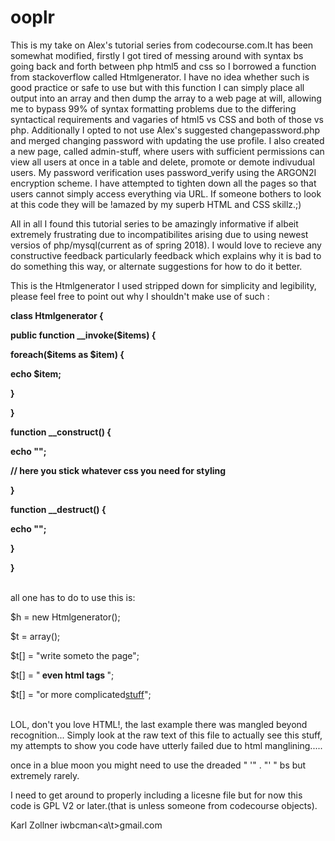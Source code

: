 # ooplr

This is my take on Alex's tutorial series from codecourse.com.It has been somewhat modified, 
firstly I got tired of messing around with syntax bs going back and forth between php html5 and css
so I borrowed a function from stackoverflow called Htmlgenerator. I have no idea whether such is good 
practice or safe to use but with this function I can simply place all output into an array and then 
dump the array to a web page at will, allowing me to bypass 99% of syntax formatting problems due to 
the differing syntactical requirements and vagaries of html5 vs CSS and both of those vs php. Additionally 
I opted to not use Alex's suggested changepassword.php and merged changing password with updating the use profile. 
I also created a new page, called admin-stuff, where users with sufficient permissions can view all users at 
once in a table and delete, promote or demote indivudual users. My password verification uses password_verify
using the ARGON2I encryption scheme. I have attempted to tighten down all the pages so that users cannot simply
access everything via URL. If someone bothers to look at this code they will be !amazed by my superb HTML and CSS skillz.;)

All in all I found this tutorial series to be amazingly informative if albeit extremely frustrating due to incompatibilites 
arising due to using newest versios of php/mysql(current as of spring 2018). I would love to recieve any constructive feedback
particularly feedback which explains why it is bad to do something this way, or alternate suggestions for how to do
it better. 

This is the Htmlgenerator I used stripped down for simplicity and legibility, please feel free to point out why I shouldn't 
make use of such : <br>
<strong>
    <p>class Htmlgenerator { </p>
<p> public function __invoke($items) { </p>
<p>    foreach($items as $item) { </p>
<p>    echo $item; </p>
<p>    } </p>
<p>}
<p>  function __construct() { </p>
<p>    echo "<html><head><title>Major cool</title><body>"; </p>
<p>  // here you stick whatever css you need for styling </p>
<p>  } </p>
<p>  function __destruct() { </p>
<p>    echo "</body></html>"; </p>
<p>  } </p>
<p> } </p>
    </strong>
<br>
all one has to do to use this is:<br>
<p>$h = new Htmlgenerator();</p>
<p>$t = array();</p>
<p>$t[] = "write someto the page";</p>
<p>$t[] = "<strong> even html tags </strong>";</p>
<p>$t[] = "or more complicated<a href=process.php?id={$userid}>stuff</a>";</p>
<br>
LOL, don't you love HTML!, the last example there was mangled beyond recognition...
Simply look at the raw text of this file to actually see this stuff, my attempts to show you code have utterly failed
due to html manglining.....

once in a blue moon you might need to use the dreaded \" '" . "' \" bs but extremely rarely. 

I need to get around to properly including a licesne file but for now this code is GPL V2 or later.(that is 
unless someone from codecourse objects).

Karl Zollner
iwbcman\<a\t>gmail.com



